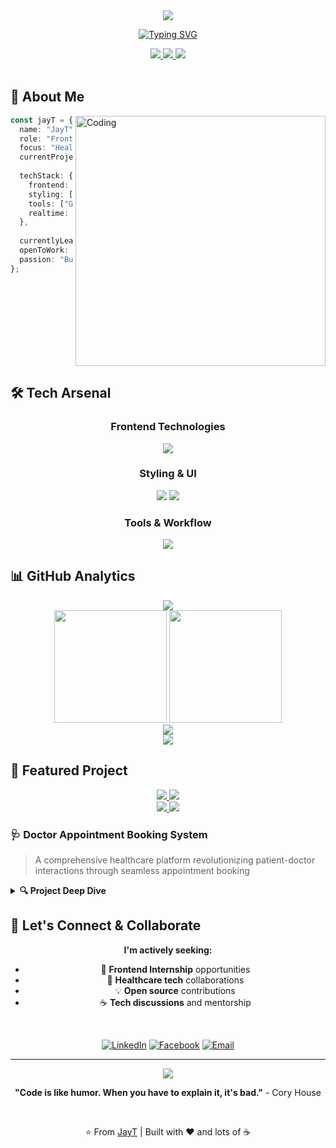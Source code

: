 <div align="center">
  <img src="https://capsule-render.vercel.app/api?type=waving&color=0:667eea,100:764ba2&height=200&section=header&text=Hi%20👋%20I'm%20JayT&fontSize=60&fontColor=fff&animation=fadeIn&fontAlignY=38&desc=Frontend%20Intern%20%7C%20Healthcare%20Web%20Apps%20Enthusiast&descAlignY=51&descAlign=62"/>
</div>

<div align="center">
  
  [![Typing SVG](https://readme-typing-svg.herokuapp.com?font=Fira+Code&weight=500&size=24&pause=1000&color=667EEA&center=true&vCenter=true&width=600&lines=Frontend+Developer+%F0%9F%9A%80;Healthcare+Tech+Enthusiast+%F0%9F%A9%BA;React+%26+Next.js+Specialist+%E2%9A%A1;Always+Learning+New+Technologies+%F0%9F%93%9A)](https://git.io/typing-svg)
  
</div>

<div align="center">
  <a href="https://www.linkedin.com/in/thịnh-đức-43b203371" target="_blank">
    <img src="https://img.shields.io/badge/LinkedIn-0A66C2?style=for-the-badge&logo=linkedin&logoColor=white&labelColor=0A66C2" />
  </a>
  <a href="https://www.facebook.com/cdt2004" target="_blank">
    <img src="https://img.shields.io/badge/Facebook-1877F2?style=for-the-badge&logo=facebook&logoColor=white&labelColor=1877F2" />
  </a>
  <img src="https://komarev.com/ghpvc/?username=JayT02z&style=for-the-badge&color=667eea" />
</div>

<br>

## 🚀 About Me

<img align="right" alt="Coding" width="400" src="https://cdn.dribbble.com/users/1162077/screenshots/3848914/programmer.gif">

```typescript
const jayT = {
  name: "JayT",
  role: "Frontend Intern",
  focus: "Healthcare Web Applications",
  currentProject: "Doctor Appointment Booking System",
  
  techStack: {
    frontend: ["React", "Next.js", "TypeScript"],
    styling: ["TailwindCSS", "Shadcn UI"],
    tools: ["Git", "GitHub", "REST APIs"],
    realtime: ["WebSocket", "STOMP"]
  },
  
  currentlyLearning: ["Advanced React Patterns", "Performance Optimization"],
  openToWork: true,
  passion: "Building intuitive healthcare solutions 🩺"
};
```

<br clear="right"/>

## 🛠️ Tech Arsenal

<div align="center">

### Frontend Technologies
<p>
  <img src="https://skillicons.dev/icons?i=react,nextjs,typescript,javascript,html,css" />
</p>

### Styling & UI
<p>
  <img src="https://skillicons.dev/icons?i=tailwind,sass,figma" />
  <img src="https://img.shields.io/badge/Shadcn%20UI-000000?style=for-the-badge&logo=shadcnui&logoColor=white" />
</p>

### Tools & Workflow
<p>
  <img src="https://skillicons.dev/icons?i=git,github,vscode,npm,yarn" />
</p>

</div>

## 📊 GitHub Analytics

<div align="center">
  <a href="https://github.com/Kinn-max/web-booking-hotel">
    <img src="https://github-readme-stats.vercel.app/api/pin/?username=Kinn-max&repo=web-booking-hotel&theme=tokyonight&hide_border=true&bg_color=0d1117&title_color=667eea&icon_color=667eea&text_color=c9d1d9" />
  </a>
</div>

<div align="center">
  <img height="180em" src="https://github-readme-stats.vercel.app/api?username=JayT02z&show_icons=true&theme=tokyonight&include_all_commits=true&count_private=true&hide_border=true&bg_color=0d1117&title_color=667eea&icon_color=667eea&text_color=c9d1d9"/>
  <img height="180em" src="https://github-readme-stats.vercel.app/api/top-langs/?username=JayT02z&layout=compact&langs_count=8&theme=tokyonight&hide_border=true&bg_color=0d1117&title_color=667eea&text_color=c9d1d9"/>
</div>

<div align="center">
  <img src="https://github-readme-streak-stats.herokuapp.com/?user=JayT02z&theme=tokyonight&hide_border=true&background=0d1117&stroke=667eea&ring=667eea&fire=667eea&currStreakLabel=667eea" />
</div>

<div align="center">
  <img src="https://github-readme-activity-graph.vercel.app/graph?username=JayT02z&theme=tokyo-night&hide_border=true&bg_color=0d1117&color=667eea&line=667eea&point=c9d1d9" />
</div>

## 🎯 Featured Project

<div align="center">
  <a href="https://github.com/Kinn-max/web-booking-hotel">
    <img src="https://github-readme-stats.vercel.app/api/pin/?username=Kinn-max&repo=web-booking-hotel&theme=tokyonight&hide_border=true&bg_color=0d1117&title_color=667eea&icon_color=667eea&text_color=c9d1d9" />
  </a>
  <a href="https://github.com/JayT02z/Doctor-Appointment-Booking-System">
    <img src="https://github-readme-stats.vercel.app/api/pin/?username=JayT02z&repo=Doctor-Appointment-Booking-System&theme=tokyonight&hide_border=true&bg_color=0d1117&title_color=667eea&icon_color=667eea&text_color=c9d1d9" />
  </a>
</div>

<div align="center">
  <a href="https://github.com/JayT02z/WebCaKoi">
    <img src="https://github-readme-stats.vercel.app/api/pin/?username=JayT02z&repo=WebCaKoi&theme=tokyonight&hide_border=true&bg_color=0d1117&title_color=667eea&icon_color=667eea&text_color=c9d1d9" />
  </a>
  <a href="https://github.com/Newbie1402/CoursesEnglish">
    <img src="https://github-readme-stats.vercel.app/api/pin/?username=Newbie1402&repo=CoursesEnglish&theme=tokyonight&hide_border=true&bg_color=0d1117&title_color=667eea&icon_color=667eea&text_color=c9d1d9" />
  </a>
</div>

### 🩺 Doctor Appointment Booking System
> A comprehensive healthcare platform revolutionizing patient-doctor interactions through seamless appointment booking

<details>
<summary><b>🔍 Project Deep Dive</b></summary>

**🎨 Frontend Architecture:**
- **React** ecosystem with modern hooks and context
- **TailwindCSS** for responsive, mobile-first design
- **Shadcn UI** components for consistent UX
- **Real-time messaging** via STOMP WebSocket

**🚀 Key Features:**
- 📅 Intuitive appointment scheduling system
- 💬 Real-time patient-doctor communication
- 📱 Fully responsive across all devices
- 🔒 Secure user authentication
- 📊 Interactive dashboard analytics

**🎯 My Contributions:**
- Frontend architecture design and implementation
- UX/UI optimization for healthcare workflows
- WebSocket integration for real-time features
- Cross-browser compatibility and performance tuning

</details>

## 🤝 Let's Connect & Collaborate

<div align="center">
  
  **I'm actively seeking:**
  - 🚀 **Frontend Internship** opportunities
  - 🏥 **Healthcare tech** collaborations  
  - 💡 **Open source** contributions
  - ☕ **Tech discussions** and mentorship

  <br>
  
  [![LinkedIn](https://img.shields.io/badge/💼_LinkedIn-Connect-0A66C2?style=for-the-badge&logo=linkedin&logoColor=white)](https://www.linkedin.com/in/thịnh-đức-43b203371)
  [![Facebook](https://img.shields.io/badge/📱_Facebook-Follow-1877F2?style=for-the-badge&logo=facebook&logoColor=white)](https://www.facebook.com/cdt2004)
  [![Email](https://img.shields.io/badge/📧_Email-Contact-EA4335?style=for-the-badge&logo=gmail&logoColor=white)](mailto:chauthinh204@gmail.com)

</div>

---

<div align="center">
  <img src="https://capsule-render.vercel.app/api?type=waving&color=0:667eea,100:764ba2&height=120&section=footer&animation=fadeIn"/>
  
  **"Code is like humor. When you have to explain it, it's bad."** - Cory House
  
  <br>
  
  ⭐️ From [JayT](https://github.com/JayT02z) | Built with ❤️ and lots of ☕
</div>
